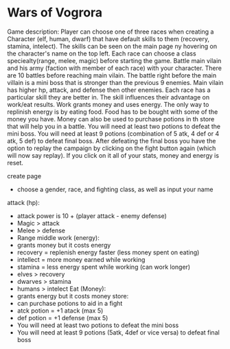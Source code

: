 # Wars of Vogrora

Game description:
Player can choose one of three races when creating a Character (elf, human, dwarf) that have default skills to them (recovery, stamina, intelect). The skills can be seen on the main page ny hovering on the character's name on the top left. Each race can choose a class speciealty(range, melee, magic) before starting the game. Battle main vilain and his army (faction with member of each race) with your character. There are 10 battles before reaching main vilain. The battle right before the main villain is a mini boss that is stronger than the previous 9 enemies. Main vilain has higher hp, attack, and defense then other enemies. Each race has a particular skill they are better in. The skill influences their advantage on work/eat results. Work grants money and uses energy. The only way to replinish energy is by eating food. Food has to be bought with some of the money you have. Money can also be used to purchase potions in th store that will help you in a battle. You will need at least two potions to defeat the mini boss. You will need at least 9 potions (combination of 5 atk, 4 def or 4 atk, 5 def) to defeat final boss. After defeating the final boss you have the option to replay the campaign by clicking on the fight button again (which will now say replay). If you click on it all of your stats, money and energy is reset. 

create page
- choose a gender, race, and fighting class, as well as input your name
            
attack (hp):
- attack power is 10 + (player attack - enemy defense)
- Magic > attack
- Melee > defense
- Range middle
work (energy):
- grants money but it costs energy
- recovery = replenish energy faster (less money spent on eating) 
- intellect = more money earned while working
- stamina = less energy spent while working (can work longer)
- elves > recovery
- dwarves > stamina 
- humans > intelect 
Eat (Money):
- grants energy but it costs money
store:
- can purchase potions to aid in a fight
- atck potion = +1 atack (max 5)
- def potion = +1 defense (max 5)
- You will need at least two potions to defeat the mini boss
- You will need at least 9 potions (5atk, 4def or vice versa) to defeat final boss
